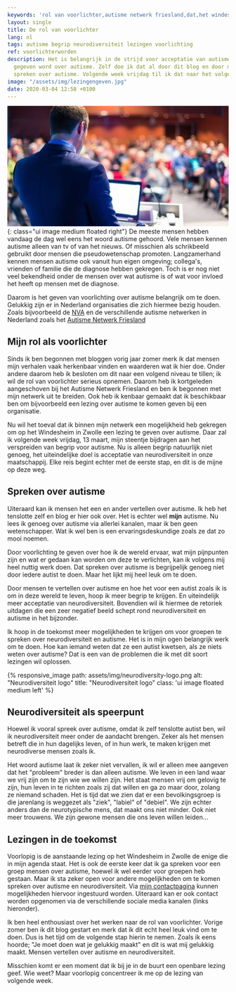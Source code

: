 ```yaml
---
keywords: 'rol van voorlichter,autisme netwerk friesland,dat,het windesheim,iemand weten dat'
layout: single
title: De rol van voorlichter
lang: nl
tags: autisme begrip neurodiversiteit lezingen voorlichting
ref: voorlichterworden
description: Het is belangrijk in de strijd voor acceptatie van autisme dat er voorlichting
  gegeven word over autisme. Zelf doe ik dat al door dit blog en door met mensen te
  spreken over autisme. Volgende week vrijdag til ik dat naar het volgende niveau!
image: "/assets/img/lezingengeven.jpg"
date: 2020-03-04 12:58 +0100
---
```

![Lezingen geven](/assets/img/lezingengeven.jpg){: class="ui image medium floated right"}
De meeste mensen hebben vandaag de dag wel eens het woord autisme gehoord. Vele mensen kennen autisme alleen van tv of van het nieuws. Of misschien als schrikbeeld gebruikt door mensen die pseudowetenschap promoten. Langzamerhand kennen mensen autisme ook vanuit hun eigen omgeving; collega's, vrienden of familie die de diagnose hebben gekregen. Toch is er nog niet veel bekendheid onder de mensen over wat autisme is of wat voor invloed het heeft op mensen met de diagnose.

Daarom is het geven van voorlichting over autisme belangrijk om te doen. Gelukkig zijn er in Nederland organisaties die zich hiermee bezig houden. Zoals bijvoorbeeld de [NVA](http://www.autisme.nl) en de verschillende autisme netwerken in Nederland zoals het [Autisme Netwerk Friesland](http://autismenetwerkfriesland.nl/)

## Mijn rol als voorlichter
Sinds ik ben begonnen met bloggen vorig jaar zomer merk ik dat mensen mijn verhalen vaak herkenbaar vinden en waarderen wat ik hier doe. Onder andere daarom heb ik besloten om dit naar een volgend niveau te tillen; ik wil de rol van voorlichter serieus opnemen. Daarom heb ik kortgeleden aangeschoven bij het Autisme Netwerk Friesland en ben ik begonnen met mijn netwerk uit te breiden. Ook heb ik kenbaar gemaakt dat ik beschikbaar ben om bijvoorbeeld een lezing over autisme te komen geven bij een organisatie.

Nu wil het toeval dat ik binnen mijn netwerk een mogelijkheid heb gekregen om op het Windesheim in Zwolle een lezing te geven over autisme. Daar zal ik volgende week vrijdag, 13 maart, mijn steentje bijdragen aan het verspreiden van begrip voor autisme. Nu is alleen begrip natuurlijk niet genoeg, het uiteindelijke doel is acceptatie van neurodiversiteit in onze maatschappij. Elke reis begint echter met de eerste stap, en dit is de mijne op deze weg.

## Spreken over autisme
Uiteraard kan ik mensen het een en ander vertellen over autisme. Ik heb het tenslotte zelf en blog er hier ook over. Het is echter wel **mijn** autisme. Nu lees ik genoeg over autisme via allerlei kanalen, maar ik ben geen wetenschapper. Wat ik wel ben is een ervaringsdeskundige zoals ze dat zo mooi noemen.

Door voorlichting te geven over hoe ik de wereld ervaar, wat mijn pijnpunten zijn en wat er gedaan kan worden om deze te verlichten, kan ik volgens mij heel nuttig werk doen. Dat spreken over autisme is begrijpelijk genoeg niet door iedere autist te doen. Maar het lijkt mij heel leuk om te doen.

Door mensen te vertellen over autisme en hoe het voor een autist zoals ik is om in deze wereld te leven, hoop ik meer begrip te krijgen. En uiteindelijk meer acceptatie van neurodiversiteit. Bovendien wil ik hiermee de retoriek uitdagen die een zeer negatief beeld schept rond neurodiversiteit en autisme in het bijzonder.

Ik hoop in de toekomst meer mogelijkheden te krijgen om voor groepen te spreken over neurodiversiteit en autisme. Het is in mijn ogen belangrijk werk om te doen. Hoe kan iemand weten dat ze een autist kwetsen, als ze niets weten over autisme? Dat is een van de problemen die ik met dit soort lezingen wil oplossen.

{% responsive_image path: assets/img/neurodiversity-logo.png alt: "Neurodiversiteit logo" title: "Neurodiversiteit logo" class: 'ui image floated medium left' %}
## Neurodiversiteit als speerpunt
Hoewel ik vooral spreek over autisme, omdat ik zelf tenslotte autist ben, wil ik neurodiversiteit meer onder de aandacht brengen. Zeker als het mensen betreft die in hun dagelijks leven, of in hun werk, te maken krijgen met neurodiverse mensen zoals ik.

Het woord autisme laat ik zeker niet vervallen, ik wil er alleen mee aangeven dat het "probleem" breder is dan alleen autisme. We leven in een land waar we vrij zijn om te zijn wie we willen zijn. Het staat mensen vrij om gelovig te zijn, hun leven in te richten zoals zij dat willen en ga zo maar door, zolang ze niemand schaden. Het is tijd dat we zien dat er een bevolkingsgroep is die jarenlang is weggezet als "ziek", "labiel" of "debiel". We zijn echter anders dan de neurotypische mens, dat maakt ons niet minder. Ook niet meer trouwens. We zijn gewone mensen die ons leven willen leiden...

## Lezingen in de toekomst
Voorlopig is de aanstaande lezing op het Windesheim in Zwolle de enige die in mijn agenda staat. Het is ook de eerste keer dat ik ga spreken voor een groep mensen over autisme, hoewel ik wel eerder voor groepen heb gestaan. Maar ik sta zeker open voor andere mogelijkheden om te komen spreken over autisme en neurodiversiteit. Via [mijn contactpagina](/contact-opnemen) kunnen mogelijkheden hiervoor ingestuurd worden. Uiteraard kan er ook contact worden opgenomen via de verschillende sociale media kanalen (links hieronder).

Ik ben heel enthousiast over het werken naar de rol van voorlichter. Vorige zomer ben ik dit blog gestart en merk dat ik dit echt heel leuk vind om te doen. Dus is het tijd om de volgende stap hierin te nemen. Zoals ik eens hoorde; "Je moet doen wat je gelukkig maakt" en dit is wat mij gelukkig maakt. Mensen vertellen over autisme en neurodiversiteit.

Misschien komt er een moment dat ik bij je in de buurt een openbare lezing geef. Wie weet? Maar voorlopig concentreer ik me op de lezing van volgende week.
